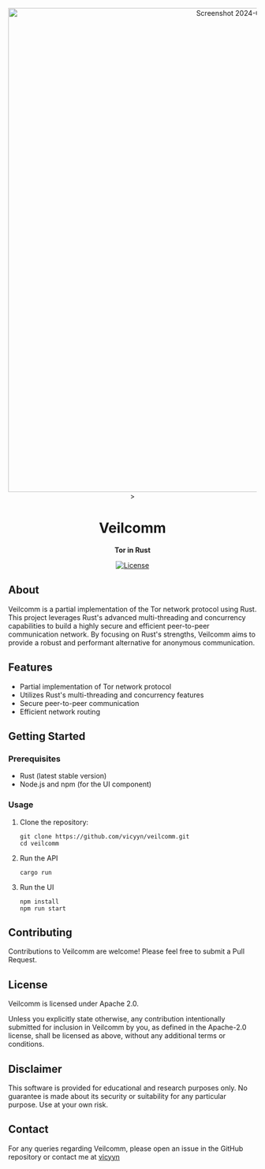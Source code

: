<p align="center">
  <img width="982" alt="Screenshot 2024-08-26 at 13 18 38" src="https://github.com/user-attachments/assets/160df162-1efd-41f7-ab72-ec61a70b2607">
>
</p>
<h1 align="center">Veilcomm</h1>
<p align="center"><strong>Tor in Rust</strong></p>
<div align="center">
  <a href="https://opensource.org/licenses/Apache-2.0"><img src="https://img.shields.io/badge/License-Apache_2.0-blue.svg" alt="License"></a>  
</div>

## About

Veilcomm is a partial implementation of the Tor network protocol using Rust. This project leverages Rust's advanced multi-threading and concurrency capabilities to build a highly secure and efficient peer-to-peer communication network. By focusing on Rust's strengths, Veilcomm aims to provide a robust and performant alternative for anonymous communication.

## Features

- Partial implementation of Tor network protocol
- Utilizes Rust's multi-threading and concurrency features
- Secure peer-to-peer communication
- Efficient network routing

## Getting Started

### Prerequisites

- Rust (latest stable version)
- Node.js and npm (for the UI component)

### Usage

1. Clone the repository:
   ```
   git clone https://github.com/vicyyn/veilcomm.git
   cd veilcomm
   ```

2. Run the API
   ```
   cargo run
   ```

3. Run the UI
   ```
   npm install
   npm run start
   ```

## Contributing

Contributions to Veilcomm are welcome! Please feel free to submit a Pull Request.

## License

Veilcomm is licensed under Apache 2.0.

Unless you explicitly state otherwise, any contribution intentionally submitted for inclusion in Veilcomm by you, as defined in the Apache-2.0 license, shall be licensed as above, without any additional terms or conditions.

## Disclaimer

This software is provided for educational and research purposes only. No guarantee is made about its security or suitability for any particular purpose. Use at your own risk.

## Contact

For any queries regarding Veilcomm, please open an issue in the GitHub repository or contact me at [vicyyn](https://x.com/vicyyn)
